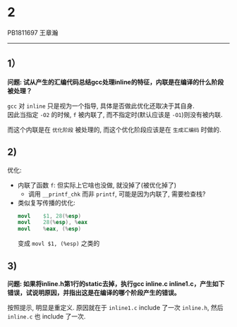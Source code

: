 # 2
PB1811697 王章瀚

---

## 1）
**问题: 试从产生的汇编代码总结gcc处理inline的特征，内联是在编译的什么阶段被处理？**

`gcc` 对 `inline` 只是视为一个指导, 具体是否做此优化还取决于其自身.  
因此当指定 `-O2` 的时候, `f` 被内联了, 而不指定时(默认应该是 `-O1`)则没有被内联.

而这个内联是在 `优化阶段` 被处理的, 而这个优化阶段应该是在 `生成汇编码` 时做的.

## 2)

优化:
- 内联了函数 `f`: 但实际上它啥也没做, 就没掉了(被优化掉了)
    - 调用 `__printf_chk` 而非 `printf`, 可能是因为内联了, 需要检查栈?
- 类似复写传播的优化: 
    ```s
    movl    $1, 28(%esp)
    movl    28(%esp), %eax
    movl    %eax, (%esp)
    ```
    变成 `movl $1, (%esp)` 之类的

## 3)

**问题: 如果将inline.h第1行的static去掉，执行gcc inline.c inline1.c，产生如下错误，试说明原因，并指出这是在编译的哪个阶段产生的错误。**

按照提示, 明显是重定义. 原因就在于 `inline1.c` include 了一次 `inline.h`, 然后 `inline.c` 也 include 了一次.



